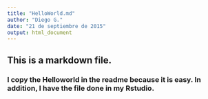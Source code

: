 ```yaml
---
title: "HelloWorld.md"
author: "Diego G."
date: "21 de septiembre de 2015"
output: html_document
---
```

## This is a markdown file.
### I copy the Helloworld in the readme because it is easy. In addition, I have the file done in my Rstudio.
